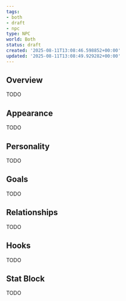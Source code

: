```yaml
---
tags:
- both
- draft
- npc
type: NPC
world: Both
status: draft
created: '2025-08-11T13:08:46.598852+00:00'
updated: '2025-08-11T13:08:49.929282+00:00'
---
```



## Overview

TODO
## Appearance

TODO
## Personality

TODO
## Goals

TODO
## Relationships

TODO
## Hooks

TODO
## Stat Block

TODO
